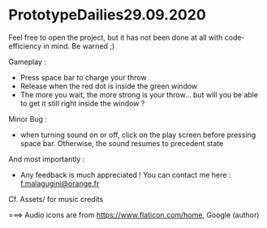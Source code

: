 # PrototypeDailies29.09.2020

Feel free to open the project, but it has not been done at all with code-efficiency in mind. Be warned ;)

Gameplay :
- Press space bar to charge your throw
- Release when the red dot is inside the green window
- The more you wait, the more strong is your throw... but will you be able to get it still right inside the window ? 

Minor Bug :
- when turning sound on or off, click on the play screen before pressing space bar. Otherwise, the sound resumes to precedent state

And most importantly :
- Any feedback is much appreciated ! You can contact me here : f.malagugini@orange.fr

Cf. Assets/ for music credits

===> Audio icons are from https://www.flaticon.com/home, Google (author)
